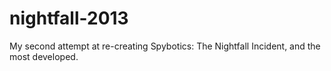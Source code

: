 # nightfall-2013
My second attempt at re-creating Spybotics: The Nightfall Incident, and the most developed.
